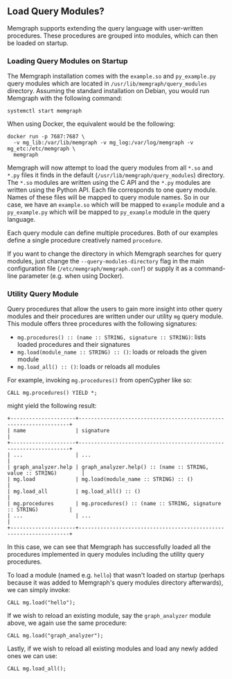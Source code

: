 ## Load Query Modules?

Memgraph supports extending the query language with user-written procedures.
These procedures are grouped into modules, which can then be loaded on startup.

### Loading Query Modules on Startup

The Memgraph installation comes with the `example.so` and `py_example.py` query
modules which are located in `/usr/lib/memgraph/query_modules` directory.
Assuming the standard installation on Debian, you would run Memgraph with the
following command:

```plaintext
systemctl start memgraph
```

When using Docker, the equivalent would be the following:

```plaintext
docker run -p 7687:7687 \
  -v mg_lib:/var/lib/memgraph -v mg_log:/var/log/memgraph -v mg_etc:/etc/memgraph \
  memgraph
```

Memgraph will now attempt to load the query modules from all `*.so` and `*.py`
files it finds in the default (`/usr/lib/memgraph/query_modules`) directory.
The `*.so` modules are written using the C API and the `*.py` modules are
written using the Python API. Each file corresponds to one query module. Names
of these files will be mapped to query module names.  So in our case, we have
an `example.so` which will be mapped to `example` module and a `py_example.py`
which will be mapped to `py_example` module in the query language.

Each query module can define multiple procedures. Both of our examples define
a single procedure creatively named `procedure`.

If you want to change the directory in which Memgraph searches for query
modules, just change the `--query-modules-directory` flag in the main
configuration file (`/etc/memgraph/memgraph.conf`) or supply it as
a command-line parameter (e.g. when using Docker).

### Utility Query Module

Query procedures that allow the users to gain more insight into other query
modules and their procedures are written under our utility `mg` query module.
This module offers three procedures with the following signatures:

* `mg.procedures() :: (name :: STRING, signature :: STRING)`: lists loaded
  procedures and their signatures
* `mg.load(module_name :: STRING) :: ()`: loads or reloads the given module
* `mg.load_all() :: ()`: loads or reloads all modules

For example, invoking `mg.procedures()` from openCypher like so:

```opencypher
CALL mg.procedures() YIELD *;
```

might yield the following result:

```plaintext
+---------------------+-------------------------------------------------------------------+
| name                | signature                                                         |
+---------------------+-------------------------------------------------------------------+
| ...                 | ...                                                               |
| graph_analyzer.help | graph_analyzer.help() :: (name :: STRING, value :: STRING)        |
| mg.load             | mg.load(module_name :: STRING) :: ()                              |
| mg.load_all         | mg.load_all() :: ()                                               |
| mg.procedures       | mg.procedures() :: (name :: STRING, signature :: STRING)          |
| ...                 | ...                                                               |
+---------------------+-------------------------------------------------------------------+
```

In this case, we can see that Memgraph has successfully loaded all the procedures implemented 
in query modules including the utility query procedures.

To load a module (named e.g. `hello`) that wasn't loaded on startup (perhaps
because it was added to Memgraph's query modules directory afterwards), we
can simply invoke:

```opencypher
CALL mg.load("hello");
```

If we wish to reload an existing module, say the `graph_analyzer` module above, we
again use the same procedure:

```opencypher
CALL mg.load("graph_analyzer");
```

Lastly, if we wish to reload all existing modules and load any newly added ones
we can use:

```opencypher
CALL mg.load_all();
```